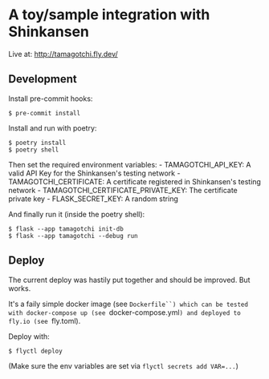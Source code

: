 # A toy/sample integration with Shinkansen

Live at: http://tamagotchi.fly.dev/

## Development

Install pre-commit hooks:

    $ pre-commit install

Install and run with poetry:

    $ poetry install
    $ poetry shell

Then set the required environment variables:
    - TAMAGOTCHI_API_KEY: A valid API Key for the Shinkansen's testing network
    - TAMAGOTCHI_CERTIFICATE: A certificate registered in Shinkansen's testing network
    - TAMAGOTCHI_CERTIFICATE_PRIVATE_KEY: The certificate private key
    - FLASK_SECRET_KEY: A random string

And finally run it (inside the poetry shell):

    $ flask --app tamagotchi init-db
    $ flask --app tamagotchi --debug run

## Deploy

The current deploy was hastily put together and should be improved. But works.

It's a faily simple docker image (see `Dockerfile``) which can be tested with
docker-compose up (see `docker-compose.yml`) and deployed to fly.io (see
`fly.toml).

Deploy with:

    $ flyctl deploy

(Make sure the env variables are set via `flyctl secrets add VAR=...`)
